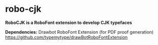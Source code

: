 # robo-cjk
**RoboCJK is a RoboFont extension to develop CJK typefaces**

**Dependencies:**
Drawbot RoboFont Extension (for PDF proof generation)
https://github.com/typemytype/drawBotRoboFontExtension



